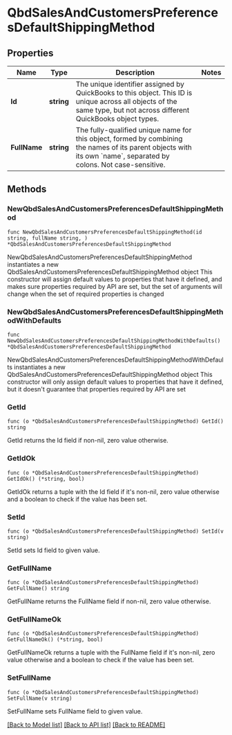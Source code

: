 # QbdSalesAndCustomersPreferencesDefaultShippingMethod

## Properties

Name | Type | Description | Notes
------------ | ------------- | ------------- | -------------
**Id** | **string** | The unique identifier assigned by QuickBooks to this object. This ID is unique across all objects of the same type, but not across different QuickBooks object types. | 
**FullName** | **string** | The fully-qualified unique name for this object, formed by combining the names of its parent objects with its own &#x60;name&#x60;, separated by colons. Not case-sensitive. | 

## Methods

### NewQbdSalesAndCustomersPreferencesDefaultShippingMethod

`func NewQbdSalesAndCustomersPreferencesDefaultShippingMethod(id string, fullName string, ) *QbdSalesAndCustomersPreferencesDefaultShippingMethod`

NewQbdSalesAndCustomersPreferencesDefaultShippingMethod instantiates a new QbdSalesAndCustomersPreferencesDefaultShippingMethod object
This constructor will assign default values to properties that have it defined,
and makes sure properties required by API are set, but the set of arguments
will change when the set of required properties is changed

### NewQbdSalesAndCustomersPreferencesDefaultShippingMethodWithDefaults

`func NewQbdSalesAndCustomersPreferencesDefaultShippingMethodWithDefaults() *QbdSalesAndCustomersPreferencesDefaultShippingMethod`

NewQbdSalesAndCustomersPreferencesDefaultShippingMethodWithDefaults instantiates a new QbdSalesAndCustomersPreferencesDefaultShippingMethod object
This constructor will only assign default values to properties that have it defined,
but it doesn't guarantee that properties required by API are set

### GetId

`func (o *QbdSalesAndCustomersPreferencesDefaultShippingMethod) GetId() string`

GetId returns the Id field if non-nil, zero value otherwise.

### GetIdOk

`func (o *QbdSalesAndCustomersPreferencesDefaultShippingMethod) GetIdOk() (*string, bool)`

GetIdOk returns a tuple with the Id field if it's non-nil, zero value otherwise
and a boolean to check if the value has been set.

### SetId

`func (o *QbdSalesAndCustomersPreferencesDefaultShippingMethod) SetId(v string)`

SetId sets Id field to given value.


### GetFullName

`func (o *QbdSalesAndCustomersPreferencesDefaultShippingMethod) GetFullName() string`

GetFullName returns the FullName field if non-nil, zero value otherwise.

### GetFullNameOk

`func (o *QbdSalesAndCustomersPreferencesDefaultShippingMethod) GetFullNameOk() (*string, bool)`

GetFullNameOk returns a tuple with the FullName field if it's non-nil, zero value otherwise
and a boolean to check if the value has been set.

### SetFullName

`func (o *QbdSalesAndCustomersPreferencesDefaultShippingMethod) SetFullName(v string)`

SetFullName sets FullName field to given value.



[[Back to Model list]](../README.md#documentation-for-models) [[Back to API list]](../README.md#documentation-for-api-endpoints) [[Back to README]](../README.md)


